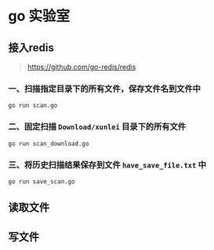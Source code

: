 # go 实验室

## 接入redis

> https://github.com/go-redis/redis

### 一、扫描指定目录下的所有文件，保存文件名到文件中
`go run scan.go`

### 二、固定扫描 `Download/xunlei` 目录下的所有文件
`go run scan_download.go`

### 三、将历史扫描结果保存到文件 `have_save_file.txt` 中
`go run save_scan.go`

## 读取文件

## 写文件




